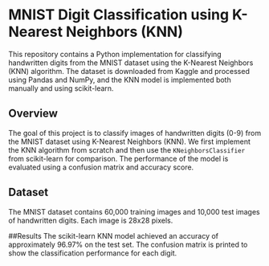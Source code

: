 # MNIST Digit Classification using K-Nearest Neighbors (KNN)

This repository contains a Python implementation for classifying handwritten digits from the MNIST dataset using the K-Nearest Neighbors (KNN) algorithm. The dataset is downloaded from Kaggle and processed using Pandas and NumPy, and the KNN model is implemented both manually and using scikit-learn.

## Overview

The goal of this project is to classify images of handwritten digits (0-9) from the MNIST dataset using K-Nearest Neighbors (KNN). We first implement the KNN algorithm from scratch and then use the `KNeighborsClassifier` from scikit-learn for comparison. The performance of the model is evaluated using a confusion matrix and accuracy score.

## Dataset

The MNIST dataset contains 60,000 training images and 10,000 test images of handwritten digits. Each image is 28x28 pixels.

##Results
The scikit-learn KNN model achieved an accuracy of approximately 96.97% on the test set. The confusion matrix is printed to show the classification performance for each digit.
